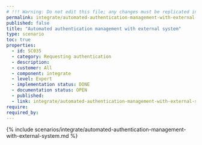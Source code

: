 ```yaml
---
# !!! Warning: Do not edit this file; any changes must be replicated in Excel !!! 
permalink: integrate/automated-authentication-management-with-external-system
published: false
title: "Automated authentication management with external system"
type: scenario
toc: true
properties:
  - id: SC035
  - category: Requesting authentication
  - description:
  - customer: All
  - component: integrate
  - level: Expert
  - implementation status: DONE
  - documentation status: OPEN
  - published:
  - link: integrate/automated-authentication-management-with-external-system
require:
required_by:
---
```


{% include scenarios/integrate/automated-authentication-management-with-external-system.md %}
